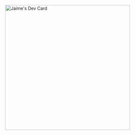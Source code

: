 <a href="https://app.daily.dev/jaimenunezl"><img src="https://api.daily.dev/devcards/d82e651fbd684017ace7285ecd4392a9.png?r=c67" width="400" alt="Jaime's Dev Card"/></a>
